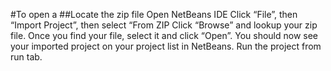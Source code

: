 #To open a 
##Locate the zip file
Open NetBeans IDE
Click “File”, then “Import Project”, then select “From ZIP
Click “Browse” and lookup your zip file. Once you find your file, select it and click “Open”.
You should now see your imported project on your project list in NetBeans.
Run the project from run tab.
